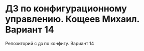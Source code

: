 # ДЗ по конфигурационному управлению. Кощеев Михаил. Вариант 14
Репозиторий с дз по конфигу. Вариант 14
